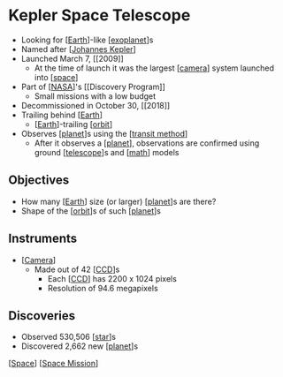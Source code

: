 # Kepler Space Telescope

- Looking for [[Earth]]-like [[exoplanet]]s
- Named after [[Johannes Kepler]]
- Launched March 7, [[2009]]
  - At the time of launch it was the largest [[camera]] system launched into [[space]]
- Part of [[NASA]]'s [[Discovery Program]]
  - Small missions with a low budget
- Decommissioned in October 30, [[2018]]
- Trailing behind [[Earth]]
  - [[Earth]]-trailing [[orbit]]
- Observes [[planet]]s using the [[transit method]]
  - After it observes a [[planet]], observations are confirmed using ground [[telescope]]s and [[math]] models

## Objectives

- How many [[Earth]] size (or larger) [[planet]]s are there?
- Shape of the [[orbit]]s of such [[planet]]s

## Instruments

- [[Camera]]
  - Made out of 42 [[CCD]]s
    - Each [[CCD]] has 2200 x 1024 pixels
    - Resolution of 94.6 megapixels

## Discoveries

- Observed 530,506 [[star]]s
- Discovered 2,662 new [[planet]]s

[[Space]] [[Space Mission]]

[//begin]: # "Autogenerated link references for markdown compatibility"
[Earth]: earth "Earth 🜨"
[exoplanet]: exoplanet "Exoplanet"
[Johannes Kepler]: johannes-kepler "Johannes Kepler"
[Camera]: camera "Camera"
[Space]: space "Space"
[NASA]: nasa "NASA"
[orbit]: orbit "Orbit"
[planet]: planet "Planet"
[transit method]: transit-method "Transit Method"
[telescope]: telescope "Telescope"
[math]: math "Math"
[CCD]: ccd "CCD (Charge-Coupled Device)"
[star]: star "Star"
[Space Mission]: space-mission "Space Mission"
[//end]: # "Autogenerated link references"
